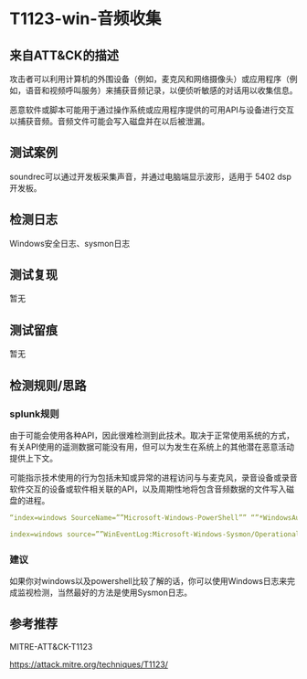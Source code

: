 # T1123-win-音频收集

## 来自ATT&CK的描述

攻击者可以利用计算机的外围设备（例如，麦克风和网络摄像头）或应用程序（例如，语音和视频呼叫服务）来捕获音频记录，以便侦听敏感的对话用以收集信息。

恶意软件或脚本可能用于通过操作系统或应用程序提供的可用API与设备进行交互以捕获音频。音频文件可能会写入磁盘并在以后被泄漏。

## 测试案例

soundrec可以通过开发板采集声音，并通过电脑端显示波形，适用于 5402 dsp开发板。

## 检测日志

Windows安全日志、sysmon日志

## 测试复现

暂无

## 测试留痕

暂无

## 检测规则/思路

### splunk规则

由于可能会使用各种AP​​I，因此很难检测到此技术。取决于正常使用系统的方式，有关API使用的遥测数据可能没有用，但可以为发生在系统上的其他潜在恶意活动提供上下文。

可能指示技术使用的行为包括未知或异常的进程访问与与麦克风，录音设备或录音软件交互的设备或软件相关联的API，以及周期性地将包含音频数据的文件写入磁盘的进程。

```yml
“index=windows SourceName=””Microsoft-Windows-PowerShell”” “”*WindowsAudioDevice-Powershell-Cmdlet*”” //use voice cmdlet in powershell  index=windows source=””WinEventLog:Microsoft-Windows-Sysmon/Operational”” (EventCode=1 Image=””*\\explorer.exe”” CommandLine=””*WindowsSoundRecorder*””) OR (EventCode=1 Image=””*\\soundrec.exe””) // soundrecorder started with this command:explorer.exe shell:appsFolder\Microsoft.WindowsSoundRecorder_8wekyb3d8bbwe!App

index=windows source=””WinEventLog:Microsoft-Windows-Sysmon/Operational”” (EventCode=1 CommandLine=””*/DURATION*””) OR (EventCode=1 CommandLine=””*/FILE*””) // check all commandlines that used /DURATION and /FILE as a output file in it”
```

### 建议

如果你对windows以及powershell比较了解的话，你可以使用Windows日志来完成监视检测，当然最好的方法是使用Sysmon日志。

## 参考推荐

MITRE-ATT&CK-T1123

<https://attack.mitre.org/techniques/T1123/>
